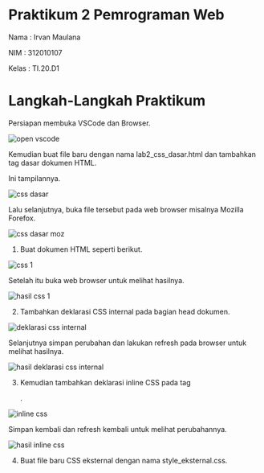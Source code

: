 # Praktikum 2 Pemrograman Web
Nama : Irvan Maulana

NIM : 312010107

Kelas : TI.20.D1

# Langkah-Langkah Praktikum
Persiapan membuka VSCode dan Browser.

![open vscode](https://user-images.githubusercontent.com/101796034/159760326-f0c06cd1-6009-4775-a1a2-7453119d2dc8.jpg)


Kemudian buat file baru dengan nama lab2_css_dasar.html dan tambahkan tag dasar dokumen HTML.

Ini tampilannya.

![css dasar](https://user-images.githubusercontent.com/101796034/159764564-9c04cb02-0faf-4d3b-afcc-0e3f4eb44bff.jpg)


Lalu selanjutnya, buka file tersebut pada web browser misalnya Mozilla Forefox.

![css dasar moz](https://user-images.githubusercontent.com/101796034/159765813-6e3208f2-3253-423e-9c4a-02a5e64f3500.jpg)


1. Buat dokumen HTML seperti berikut.

![css 1](https://user-images.githubusercontent.com/101796034/160158765-3d38e345-bd78-43c2-91d3-1d5e9009ccf1.jpg)


Setelah itu buka web browser untuk melihat hasilnya.

![hasil css 1](https://user-images.githubusercontent.com/101796034/160159262-54409561-e0b7-4288-afed-e54d908612c1.jpg)


2. Tambahkan deklarasi CSS internal pada bagian head dokumen.

![deklarasi css internal](https://user-images.githubusercontent.com/101796034/160159821-e69cf2ab-e7d9-43cd-b962-438d367927de.jpg)


Selanjutnya simpan perubahan dan lakukan refresh pada browser untuk melihat hasilnya.

![hasil deklarasi css internal](https://user-images.githubusercontent.com/101796034/160160279-0fc5eeb7-67dd-43a3-b26b-3ff3406553e7.jpg)


3. Kemudian tambahkan deklarasi inline CSS pada tag <p>.
  
![inline css](https://user-images.githubusercontent.com/101796034/160161197-b0927995-87d0-43f1-a513-ed47f04ddc0b.jpg)


Simpan kembali dan refresh kembali untuk melihat perubahannya.
  
![hasil inline css](https://user-images.githubusercontent.com/101796034/160161455-bb759d98-907b-49c8-8390-e40d4b003b59.jpg)

  
4. Buat file baru CSS eksternal dengan nama style_eksternal.css.
  
  

  
  
  
  
  
  
  
